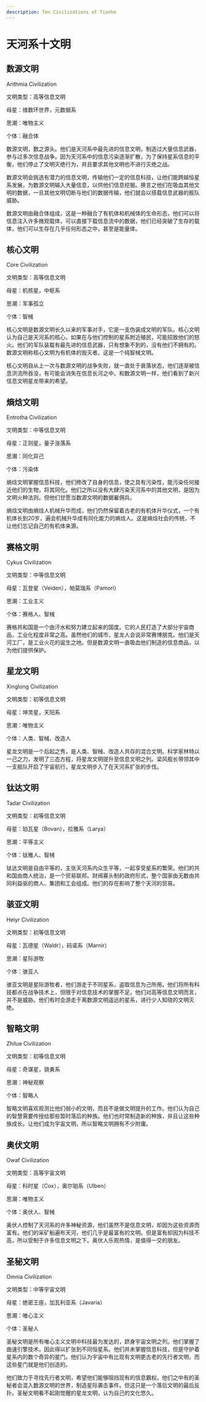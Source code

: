 ```yaml
---
description: Ten Civilizations of Tianhe
---
```


# 天河系十文明

## 数源文明&#x20;

Arithmia Civilization&#x20;

文明类型：高等信息文明&#x20;

母星：维数环世界，元数据系&#x20;

思潮：唯物主义&#x20;

个体：融合体

数源文明，数之源头。他们是天河系中最先进的信息文明，制造过大量信息武器，参与过多次信息战争。因为天河系中的信息污染逐渐扩散，为了保持星系信息的平衡，他们停止了文明灭绝行为，并且要求其他文明也不进行灭绝之战。

数源文明会挑选有潜力的信息文明，传输他们一定的信息科技，让他们能跨越恒星系发展，为数源文明输入大量信息，以供他们信息挖掘。换言之他们在吸血其他文明的数据，一旦其他文明切断与他们的数据传输，他们就会以搭载信息武器的舰队威胁。

数源文明由融合体组成，这是一种融合了有机体和机械体的生命形态，他们可以将信息注入许多微观载体，可以直接下载信息流中的数据，他们已经突破了生存的载体，他们可以生存在几乎任何形态之中，甚至是能量体。

## 核心文明&#x20;

Core Civilization&#x20;

文明类型：高等信息文明&#x20;

母星：机核星，中枢系&#x20;

思潮：军事孤立&#x20;

个体：智械

核心文明是数源文明长久以来的军事对手，它是一支伪装成文明的军队。核心文明认为自己是天河系的核心，如果在与他们控制的星系附近殖民，可能招致他们的怒火。他们的军队装载有最先进的信息武器，只有想象不到的，没有他们不拥有的。数源文明称核心文明为有机体的毁灭者。这是一个纯智械文明。

核心文明自从上一次与数源文明的战争失败，就一直处于衰落状态，他们逐渐被信息洪流所吞没，有可能会消失在信息长河之中。和数源文明一样，他们看到了新兴信息文明星龙带来的希望。

## 熵焓文明&#x20;

Entrotha Civilization&#x20;

文明类型：中等信息文明&#x20;

母星：正则星，量子涨落系&#x20;

思潮：同化异己&#x20;

个体：污染体

熵焓文明掌握信息科技，他们修改了自身的信息，使之具有污染性，能污染任何接近他们的生物，将其同化。他们之所以没有大肆污染天河系中的其他文明，是因为文明火种法则。但他们甘愿当数源文明的数据雇佣兵。

熵焓文明由熵焓人机械升华而成，他们仍然保留着古老的有机体升华仪式，一个有机体长到20岁，遍会机械升华成有同化能力的熵焓人。这是熵焓社会的传统，不让他们忘记自己的有机体来源。

## 赛格文明&#x20;

Cykus Civilization&#x20;

文明类型：中等信息文明&#x20;

母星：瓦登星（Veiden），帕莫瑞系（Pamori）&#x20;

思潮：工业主义&#x20;

个体：赛格人、智械

赛格共和国是一个由汗水和努力建立起来的国度。它的人民打造了大部分宇宙商品，工业化程度非常之高。虽然他们的城市，星龙人会说非常赛博朋克。他们是天河工厂，是工业火花的诞生之地。但是数源文明一直吸血他们制造的信息商品，以为他们提供保护。

## 星龙文明&#x20;

Xinglong Civilization&#x20;

文明类型：初等信息文明&#x20;

母星：坤灵星，天阳系&#x20;

思潮：唯物主义&#x20;

个体：人类、智械、改造人

星龙文明是一个后起之秀，是人类、智械、改造人共存的混合文明。科学家林特以一己之力，发明了三态方程，将星龙文明提升至信息文明之列。梁风舰长带领其中一支舰队开启了宇宙航行，星龙文明步入了在天河系扩张的步伐。

## 钛达文明&#x20;

Tadar Civilization&#x20;

文明类型：初等信息文明&#x20;

母星：珀瓦星（Bovan），拉雅系（Larya）&#x20;

思潮：平等主义&#x20;

个体：钛雅人、智械

钛达文明是自由平等的，主张天河系内众生平等，一起享受星系的繁荣。他们的共和国由商人统治，是一个贸易联邦。财阀寡头制的政府形式，整个国家由无数由共同利益驱的商人、集团和工会组成。他们的存在影响了整个天河的贸易。

## 骇亚文明&#x20;

Heiyr Civilization&#x20;

文明类型：初等信息文明&#x20;

母星：瓦德星（Waldr），码诺系（Marnir）&#x20;

思潮：星际游牧&#x20;

个体：骇亚人

骇亚文明是星际游牧者，他们游走于不同星系，盗取信息为己所用。他们将所有科技都点在战争技术上，但限于对信息技术的掌握不足，他们对高等信息文明而言，并不是威胁。他们有时会游走于离数源文明遥远的星系，进行少人知晓的文明灭绝。

## 智略文明&#x20;

Zhilue Civilization&#x20;

文明类型：初等信息文明&#x20;

母星：奇谋星，骁勇系&#x20;

思潮：神秘观察&#x20;

个体：智略人

智略文明喜欢观测比他们弱小的文明，而且不是做文明提升的工作。他们认为自己的智慧需要传授给那些暂时落后的种族。他们也时常制造新的种族，并且让这些种族成长。让他们成为宇宙文明，所以智略文明拥有不少附庸。

## 奥伏文明&#x20;

Owaf Civilization&#x20;

文明类型：高等宇宙文明&#x20;

母星：科时星（Cox），奥尔铂系（Ulben）&#x20;

思潮：唯物主义&#x20;

个体：奥伏人、智械

奥伏人控制了天河系的许多神秘资源，他们虽然不是信息文明，却因为这些资源而富有。他们的采矿船遍布天河，他们几乎是最富有的文明。但是富有却因为科技不高，所以受制于许多信息文明之下。奥伏人乐观热情，是值得一交的朋友。

## 圣秘文明&#x20;

Omnia Civilization&#x20;

文明类型：中等宇宙文明&#x20;

母星：绝密王座，加瓦利亚系（Javaria）&#x20;

思潮：唯心主义&#x20;

个体：圣秘人

圣秘文明是所有唯心主义文明中科技最为发达的，跻身宇宙文明之列。他们掌握了曲速引擎技术，因此得以扩张到不同恒星系。他们并未掌握信息科技，但是守护着星系内的数个奇异的星门。他们认为宇宙中有比现有文明更古老的先行者文明，而这些星门就是他们创造的。

他们致力于寻找先行者文明，希望他们能够阻挡现有的信息霸权。他们之中有的圣秘者会混入数源文明的世界，制造星际袭击事件。但这只是一个落后文明的最后反扑。圣秘文明看不起刚觉醒的星龙文明，认为自己的文化悠久。
